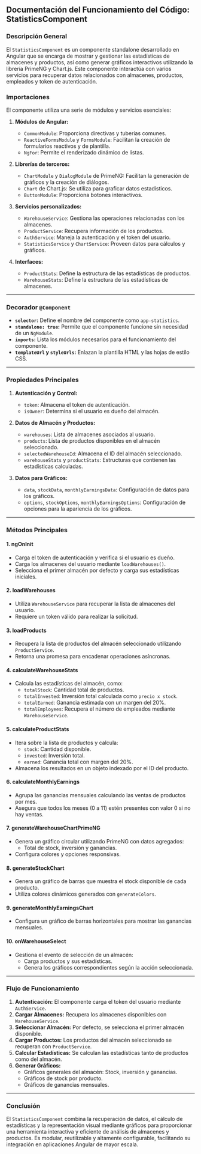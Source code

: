 ## Documentación del Funcionamiento del Código: StatisticsComponent

### Descripción General
El `StatisticsComponent` es un componente standalone desarrollado en Angular que se encarga de mostrar y gestionar las estadísticas de almacenes y productos, así como generar gráficos interactivos utilizando la librería PrimeNG y Chart.js. Este componente interactúa con varios servicios para recuperar datos relacionados con almacenes, productos, empleados y token de autenticación.

### Importaciones
El componente utiliza una serie de módulos y servicios esenciales:

1. **Módulos de Angular:**
   - `CommonModule`: Proporciona directivas y tuberías comunes.
   - `ReactiveFormsModule` y `FormsModule`: Facilitan la creación de formularios reactivos y de plantilla.
   - `NgFor`: Permite el renderizado dinámico de listas.

2. **Librerías de terceros:**
   - `ChartModule` y `DialogModule` de PrimeNG: Facilitan la generación de gráficos y la creación de diálogos.
   - `Chart` de Chart.js: Se utiliza para graficar datos estadísticos.
   - `ButtonModule`: Proporciona botones interactivos.

3. **Servicios personalizados:**
   - `WarehouseService`: Gestiona las operaciones relacionadas con los almacenes.
   - `ProductService`: Recupera información de los productos.
   - `AuthService`: Maneja la autenticación y el token del usuario.
   - `StatisticsService` y `ChartService`: Proveen datos para cálculos y gráficos.

4. **Interfaces:**
   - `ProductStats`: Define la estructura de las estadísticas de productos.
   - `WarehouseStats`: Define la estructura de las estadísticas de almacenes.

---

### Decorador `@Component`
- **`selector`:** Define el nombre del componente como `app-statistics`.
- **`standalone: true`:** Permite que el componente funcione sin necesidad de un `NgModule`.
- **`imports`:** Lista los módulos necesarios para el funcionamiento del componente.
- **`templateUrl` y `styleUrls`:** Enlazan la plantilla HTML y las hojas de estilo CSS.

---

### Propiedades Principales

1. **Autenticación y Control:**
   - `token`: Almacena el token de autenticación.
   - `isOwner`: Determina si el usuario es dueño del almacén.

2. **Datos de Almacén y Productos:**
   - `warehouses`: Lista de almacenes asociados al usuario.
   - `products`: Lista de productos disponibles en el almacén seleccionado.
   - `selectedWarehouseId`: Almacena el ID del almacén seleccionado.
   - `warehouseStats` y `productStats`: Estructuras que contienen las estadísticas calculadas.

3. **Datos para Gráficos:**
   - `data`, `stockData`, `monthlyEarningsData`: Configuración de datos para los gráficos.
   - `options`, `stockOptions`, `monthlyEarningsOptions`: Configuración de opciones para la apariencia de los gráficos.

---

### Métodos Principales

#### 1. **ngOnInit**
- Carga el token de autenticación y verifica si el usuario es dueño.
- Carga los almacenes del usuario mediante `loadWarehouses()`.
- Selecciona el primer almacén por defecto y carga sus estadísticas iniciales.

#### 2. **loadWarehouses**
- Utiliza `WarehouseService` para recuperar la lista de almacenes del usuario.
- Requiere un token válido para realizar la solicitud.

#### 3. **loadProducts**
- Recupera la lista de productos del almacén seleccionado utilizando `ProductService`.
- Retorna una promesa para encadenar operaciones asíncronas.

#### 4. **calculateWarehouseStats**
- Calcula las estadísticas del almacén, como:
  - `totalStock`: Cantidad total de productos.
  - `totalInvested`: Inversión total calculada como `precio x stock`.
  - `totalEarned`: Ganancia estimada con un margen del 20%.
  - `totalEmployees`: Recupera el número de empleados mediante `WarehouseService`.

#### 5. **calculateProductStats**
- Itera sobre la lista de productos y calcula:
  - `stock`: Cantidad disponible.
  - `invested`: Inversión total.
  - `earned`: Ganancia total con margen del 20%.
- Almacena los resultados en un objeto indexado por el ID del producto.

#### 6. **calculateMonthlyEarnings**
- Agrupa las ganancias mensuales calculando las ventas de productos por mes.
- Asegura que todos los meses (0 a 11) estén presentes con valor 0 si no hay ventas.

#### 7. **generateWarehouseChartPrimeNG**
- Genera un gráfico circular utilizando PrimeNG con datos agregados:
  - Total de stock, inversión y ganancias.
- Configura colores y opciones responsivas.

#### 8. **generateStockChart**
- Genera un gráfico de barras que muestra el stock disponible de cada producto.
- Utiliza colores dinámicos generados con `generateColors`.

#### 9. **generateMonthlyEarningsChart**
- Configura un gráfico de barras horizontales para mostrar las ganancias mensuales.

#### 10. **onWarehouseSelect**
- Gestiona el evento de selección de un almacén:
  - Carga productos y sus estadísticas.
  - Genera los gráficos correspondientes según la acción seleccionada.

---

### Flujo de Funcionamiento
1. **Autenticación:** El componente carga el token del usuario mediante `AuthService`.
2. **Cargar Almacenes:** Recupera los almacenes disponibles con `WarehouseService`.
3. **Seleccionar Almacén:** Por defecto, se selecciona el primer almacén disponible.
4. **Cargar Productos:** Los productos del almacén seleccionado se recuperan con `ProductService`.
5. **Calcular Estadísticas:** Se calculan las estadísticas tanto de productos como del almacén.
6. **Generar Gráficos:**
   - Gráficos generales del almacén: Stock, inversión y ganancias.
   - Gráficos de stock por producto.
   - Gráficos de ganancias mensuales.

---

### Conclusión
El `StatisticsComponent` combina la recuperación de datos, el cálculo de estadísticas y la representación visual mediante gráficos para proporcionar una herramienta interactiva y eficiente de análisis de almacenes y productos. Es modular, reutilizable y altamente configurable, facilitando su integración en aplicaciones Angular de mayor escala.

